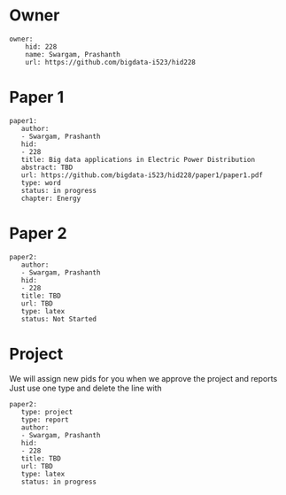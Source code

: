 # Owner

```
owner:
    hid: 228
    name: Swargam, Prashanth
    url: https://github.com/bigdata-i523/hid228
```

# Paper 1

```
paper1:
   author: 
   - Swargam, Prashanth
   hid:
   - 228
   title: Big data applications in Electric Power Distribution
   abstract: TBD 
   url: https://github.com/bigdata-i523/hid228/paper1/paper1.pdf
   type: word
   status: in progress
   chapter: Energy
```
   
# Paper 2

```
paper2:
   author: 
   - Swargam, Prashanth
   hid:
   - 228
   title: TBD
   url: TBD
   type: latex
   status: Not Started
```

# Project 

We will assign new pids for you when we approve the project and reports   
Just use one type and delete the line with 

```
paper2:
   type: project
   type: report
   author: 
   - Swargam, Prashanth
   hid:
   - 228
   title: TBD
   url: TBD
   type: latex
   status: in progress
```
